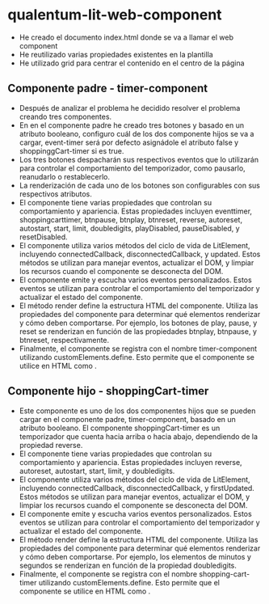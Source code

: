 # qualentum-lit-web-component
- He creado el documento index.html donde se va a llamar el web component
- He reutilizado varias propiedades existentes en la plantilla 
- He utilizado grid para centrar el contenido en el centro de la página

## Componente padre - timer-component
- Después de analizar el problema he decidido resolver el problema creando tres componentes.
- En en el componente padre he creado tres botones y basado en un atributo booleano, configuro cuál de los dos componente hijos se va a cargar,  event-timer será por defecto asignádole el atributo false y shoppinggCart-timer si es true.
- Los tres botones despacharán sus respectivos eventos que lo utilizarán para controlar el comportamiento del temporizador, como pausarlo, reanudarlo o restablecerlo.
- La renderización de cada uno de los botones son configurables con sus respectivos atributos.
- El componente tiene varias propiedades que controlan su comportamiento y apariencia. Estas propiedades incluyen eventtimer, shoppingcarttimer, btnpause, btnplay, btnreset, reverse, autoreset, autostart, start, limit, doubledigits, playDisabled, pauseDisabled, y resetDisabled.
- El componente utiliza varios métodos del ciclo de vida de LitElement, incluyendo connectedCallback, disconnectedCallback, y updated. Estos métodos se utilizan para manejar eventos, actualizar el DOM, y limpiar los recursos cuando el componente se desconecta del DOM.
- El componente emite y escucha varios eventos personalizados. Estos eventos se utilizan para controlar el comportamiento del temporizador y actualizar el estado del componente.
- El método render define la estructura HTML del componente. Utiliza las propiedades del componente para determinar qué elementos renderizar y cómo deben comportarse. Por ejemplo, los botones de play, pause, y reset se renderizan en función de las propiedades btnplay, btnpause, y btnreset, respectivamente.
- Finalmente, el componente se registra con el nombre timer-component utilizando customElements.define. Esto permite que el componente se utilice en HTML como <timer-component>.

## Componente hijo - shoppingCart-timer
- Este componente es uno de los dos componentes hijos que se pueden cargar en el componente padre, timer-component, basado en un atributo booleano.
El componente shoppingCart-timer es un temporizador que cuenta hacia arriba o hacia abajo, dependiendo de la propiedad reverse.
- El componente tiene varias propiedades que controlan su comportamiento y apariencia. Estas propiedades incluyen reverse, autoreset, autostart, start, limit, y doubledigits.
- El componente utiliza varios métodos del ciclo de vida de LitElement, incluyendo connectedCallback, disconnectedCallback, y firstUpdated. Estos métodos se utilizan para manejar eventos, actualizar el DOM, y limpiar los recursos cuando el componente se desconecta del DOM.
- El componente emite y escucha varios eventos personalizados. Estos eventos se utilizan para controlar el comportamiento del temporizador y actualizar el estado del componente.
- El método render define la estructura HTML del componente. Utiliza las propiedades del componente para determinar qué elementos renderizar y cómo deben comportarse. Por ejemplo, los elementos de minutos y segundos se renderizan en función de la propiedad doubledigits.
- Finalmente, el componente se registra con el nombre shopping-cart-timer utilizando customElements.define. Esto permite que el componente se utilice en HTML como <shopping-cart-timer>.

